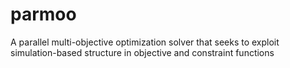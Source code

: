 # parmoo
A parallel multi-objective optimization solver that seeks to exploit simulation-based structure in objective and constraint functions
